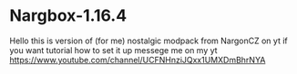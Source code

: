 # Nargbox-1.16.4
Hello this is version of (for me) nostalgic modpack from NargonCZ on yt if you want tutorial how to set it up messege me on my yt https://www.youtube.com/channel/UCFNHnziJQxx1UMXDmBhrNYA
